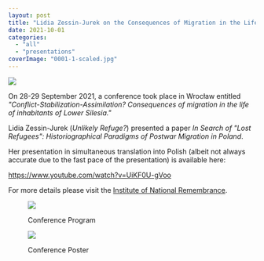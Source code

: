 ```yaml
---
layout: post
title: "Lidia Zessin-Jurek on the Consequences of Migration in the Life of Inhabitants of Lower Silesia"
date: 2021-10-01
categories: 
  - "all"
  - "presentations"
coverImage: "0001-1-scaled.jpg"
---
```


![](../../../../assets/images/Wr3.png)

On 28-29 September 2021, a conference took place in Wrocław entitled _"Conflict-Stabilization-Assimilation? Consequences of migration in the life of inhabitants of Lower Silesia."_

Lidia Zessin-Jurek (_Unlikely Refuge?_) presented a paper _In Search of "Lost Refugees": Historiographical Paradigms of Postwar Migration in Poland_.

Her presentation in simultaneous translation into Polish (albeit not always accurate due to the fast pace of the presentation) is available here:

https://www.youtube.com/watch?v=UiKF0U-gVoo

For more details please visit the [Institute of National Remembrance](https://wroclaw.ipn.gov.pl/wro/aktualnosci/119126,Miedzynarodowa-konferencja-naukowa-Konflikt-stabilizacja-asymilacja-Konsekwencje.html).

<figure>

[![](../../../../assets/images/0002-1-958x1024.jpg)](https://wroclaw.ipn.gov.pl/wro/aktualnosci/119126,Miedzynarodowa-konferencja-naukowa-Konflikt-stabilizacja-asymilacja-Konsekwencje.html)

<figcaption>

Conference Program

</figcaption>

</figure>

<figure>

[![](../../../../assets/images/0001-1-592x1024.jpg)](https://wroclaw.ipn.gov.pl/wro/aktualnosci/119126,Miedzynarodowa-konferencja-naukowa-Konflikt-stabilizacja-asymilacja-Konsekwencje.html)

<figcaption>

Conference Poster

</figcaption>

</figure>
